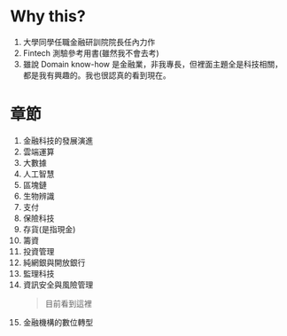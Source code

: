 # Why this?
1. 大學同學任職金融研訓院院長任內力作
2. Fintech 測驗參考用書(雖然我不會去考)
3. 雖說 Domain know-how 是金融業，非我專長，但裡面主題全是科技相關，都是我有興趣的。我也很認真的看到現在。


# 章節
1. 金融科技的發展演進
2. 雲端運算
3. 大數據
4. 人工智慧
5. 區塊鏈
6. 生物辨識
7. 支付
8. 保險科技
9. 存貨(是指現金)
10. 籌資
11. 投資管理
12. 純網銀與開放銀行 
13. 監理科技
14. 資訊安全與風險管理
    >  目前看到這裡
15. 金融機構的數位轉型